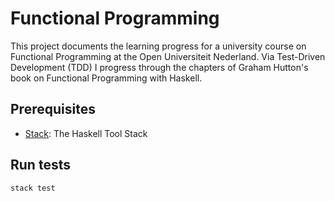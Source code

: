 # Functional Programming

This project documents the learning progress for a university course on Functional Programming at the Open Universiteit Nederland. Via Test-Driven Development (TDD) I progress through the chapters of Graham Hutton's book on Functional Programming with Haskell.

## Prerequisites

- [Stack](https://docs.haskellstack.org/en/stable/): The Haskell Tool Stack

## Run tests

```sh
stack test
```
